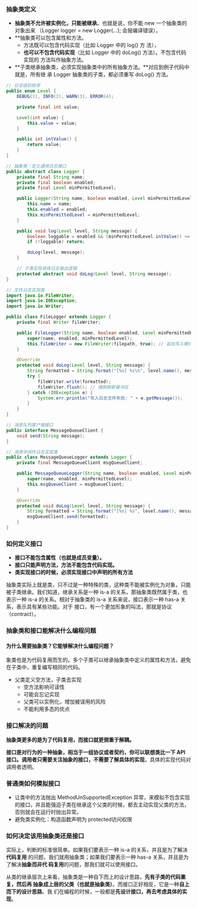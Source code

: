 ### 抽象类定义
- **抽象类不允许被实例化，只能被继承**。也就是说，你不能 new 一个抽象类的对象出来 （Logger logger = new Logger(…); 会报编译错误）。
- **抽象类可以包含属性和方法。
	- 方法既可以包含代码实现（比如 Logger 中的 log() 方 法），
	- **也可以不包含代码实现**（比如 Logger 中的 doLog() 方法）。不包含代码实现的 方法叫作抽象方法。
- **子类继承抽象类，必须实现抽象类中的所有抽象方法。**对应到例子代码中就是，所有继 承 Logger 抽象类的子类，都必须重写 doLog() 方法。

```java
// 日志级别枚举
public enum Level {
    DEBUG(1), INFO(2), WARN(3), ERROR(4);

    private final int value;

    Level(int value) {
        this.value = value;
    }

    public int intValue() {
        return value;
    }
}

// 抽象类：定义通用日志接口
public abstract class Logger {
    private final String name;
    private final boolean enabled;
    private final Level minPermittedLevel;

    public Logger(String name, boolean enabled, Level minPermittedLevel) {
        this.name = name;
        this.enabled = enabled;
        this.minPermittedLevel = minPermittedLevel;
    }

    public void log(Level level, String message) {
        boolean loggable = enabled && (minPermittedLevel.intValue() <= level.intValue());
        if (!loggable) return;

        doLog(level, message);
    }

    // 子类实现具体日志输出逻辑
    protected abstract void doLog(Level level, String message);
}

// 文件日志实现类
import java.io.FileWriter;
import java.io.IOException;
import java.io.Writer;

public class FileLogger extends Logger {
    private final Writer fileWriter;

    public FileLogger(String name, boolean enabled, Level minPermittedLevel, String filepath) throws IOException {
        super(name, enabled, minPermittedLevel);
        this.fileWriter = new FileWriter(filepath, true); // 追加写入模式
    }

    @Override
    protected void doLog(Level level, String message) {
        String formatted = String.format("[%s] %s\n", level.name(), message);
        try {
            fileWriter.write(formatted);
            fileWriter.flush(); // 强制刷新缓冲区
        } catch (IOException e) {
            System.err.println("写入日志文件失败: " + e.getMessage());
        }
    }
}

// 消息队列客户端接口
public interface MessageQueueClient {
    void send(String message);
}

// 消息中间件日志实现类
public class MessageQueueLogger extends Logger {
    private final MessageQueueClient msgQueueClient;

    public MessageQueueLogger(String name, boolean enabled, Level minPermittedLevel, MessageQueueClient msgQueueClient) {
        super(name, enabled, minPermittedLevel);
        this.msgQueueClient = msgQueueClient;
    }

    @Override
    protected void doLog(Level level, String message) {
        String formatted = String.format("[%s] %s", level.name(), message);
        msgQueueClient.send(formatted);
    }
}

```
### 如何定义接口
- **接口不能包含属性（也就是成员变量）。**
- **接口只能声明方法，方法不能包含代码实现。**
- **类实现接口的时候，必须实现接口中声明的所有方法**

抽象类实际上就是类，只不过是一种特殊的类，这种类不能被实例化为对象，只能被子类继承。我们知道，继承关系是一种 is-a 的关系，那抽象类既然属于类，也表示一种 is-a 的关系。相对于抽象类的 is-a 关系来说，接口表示一种 has-a 关系，表示具有某些功能。对于 接口，有一个更加形象的叫法，那就是协议（contract）。
### 抽象类和接口能解决什么编程问题
#### 为什么需要抽象类？它能够解决什么编程问题？
象类也是为代码复用而生的。多个子类可以继承抽象类中定义的属性和方法，避免在子类中，重复编写相同的代码。

- 父类定义空方法，子类去实现
	- 空方法影响可读性
	- 可能会忘记实现
	- 父类可以实例化，增加被误用的风险
	- 不能利用多态的优点
### 接口解决的问题
**抽象类更多的是为了代码复用，而接口就更侧重于解耦。**

**接口是对行为的一种抽象，相当于一组协议或者契约，**你可以联想类比一下 API 接口。调用者只需要**关注抽象的接口，不需要了解具体的实现**，具体的实现代码对调用者透明。

### 普通类如何模拟接口
- 让类中的方法抛出 MethodUnSupportedException 异常，来模拟不包含实现的接口，并且能强迫子类在继承这个父类的时候，都去主动实现父类的方法，否则就会在运行时抛出异常。
- 避免类实例化：构造函数声明为 protected访问权限

### 如何决定该用抽象类还是接口
实际上，判断的标准很简单。如果我们要表示一种 is-a 的关系，并且是为了解决**代码复用** 的问题，我们就用抽象类；如果我们要表示一种 has-a 关系，并且是为了解决**抽象而非代 码复用**的问题，那我们就可以使用接口。

从类的继承层次上来看，抽象类是一种自下而上的设计思路，**先有子类的代码重复，然后再 抽象成上层的父类（也就是抽象类）**。而接口正好相反，它是一种**自上而下的设计思路**。我 们在编程的时候，一般都是**先设计接口，再去考虑具体的实现**。